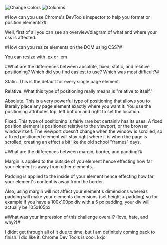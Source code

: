 ![Change Colors](/imgs/change-colors.png)
![Columns](/imgs/column.png)

#How can you use Chrome's DevTools inspector to help you format or position elements?#

Well, first of all you can see an overview/diagram of what and where your css is affected. 


#How can you resize elements on the DOM using CSS?#

You can resize with .px or .em 


#What are the differences between absolute, fixed, static, and relative positioning? Which did you find easiest to use? Which was most difficult?#

Static. This is the default for every single page element. 

Relative. What this type of positioning really means is "relative to itself."

Absolute. This is a very powerful type of positioning that allows you to literally place any page element exactly where you want it. You use the positioning attributes top, left bottom and right to set the location. 

Fixed. This type of positioning is fairly rare but certainly has its uses. A fixed position element is positioned relative to the viewport, or the browser window itself. The viewport doesn't change when the window is scrolled, so a fixed positioned element will stay right where it is when the page is scrolled, creating an effect a bit like the old school "frames" days.

#What are the differences between margin, border, and padding?#

Margin is applied to the outside of you element hence effecting how far your element is away from other elements.


Padding is applied to the inside of your element hence effecting how far your element's content is away from the border.

Also, using margin will not affect your element's dimensions whereas padding will make your elements dimensions (set height + padding) so for example if you have a 100x100px div with a 5 px padding, your div will actually be 105x105px

#What was your impression of this challenge overall? (love, hate, and why?)#

I didnt get through all of it due to time, but I am definitely coming back to finish. I did like it. Chrome Dev Tools is cool.   kxjo
